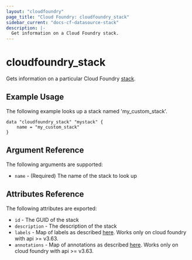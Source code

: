 ```yaml
---
layout: "cloudfoundry"
page_title: "Cloud Foundry: cloudfoundry_stack"
sidebar_current: "docs-cf-datasource-stack"
description: |-
  Get information on a Cloud Foundry stack.
---
```


# cloudfoundry\_stack

Gets information on a particular Cloud Foundry [stack](https://docs.cloudfoundry.org/devguide/deploy-apps/stacks.html).

## Example Usage

The following example looks up a stack named 'my_custom_stack'.

```hcl
data "cloudfoundry_stack" "mystack" {
    name = "my_custom_stack"
}
```

## Argument Reference

The following arguments are supported:

* `name` - (Required) The name of the stack to look up

## Attributes Reference

The following attributes are exported:

* `id` - The GUID of the stack
* `description` - The description of the stack
* `labels` - Map of labels as described [here](https://docs.cloudfoundry.org/adminguide/metadata.html#-view-metadata-for-an-object).
  Works only on cloud foundry with api >= v3.63.
* `annotations` - Map of annotations as described [here](https://docs.cloudfoundry.org/adminguide/metadata.html#-view-metadata-for-an-object).
  Works only on cloud foundry with api >= v3.63.
